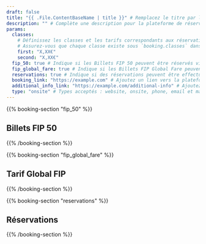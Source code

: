 ```yaml
---
draft: false
title: "{{ .File.ContentBaseName | title }}" # Remplacez le titre par le nom de la plateforme de réservation
description: "" # Complète une description pour la plateforme de réservation
params:
  classes:
    # Définissez les classes et les tarifs correspondants aux réservations.
    # Assurez-vous que chaque classe existe sous `booking.classes` dans i18n.
    first: "X,XX€"
    second: "X,XX€"
  fip_50: true # Indique si les Billets FIP 50 peuvent être réservés via cette plateforme
  fip_global_fare: true # Indique si les Billets FIP Global Fare peuvent être réservés via cette plateforme
  reservations: true # Indique si des réservations peuvent être effectuées via cette plateforme
  booking_link: "https://example.com" # Ajoutez un lien vers la plateforme de réservation
  additional_info_link: "https://example.com/additional-info" # Ajoutez un lien vers des informations supplémentaires
  type: "onsite" # Types acceptés : website, onsite, phone, email et machine
---
```


{{% booking-section "fip_50" %}}

## Billets FIP 50

<!--
    Expliquez les étapes pour réserver des Billets FIP 50 via cette plateforme de réservation.
-->

{{% /booking-section %}}

{{% booking-section "fip_global_fare" %}}

## Tarif Global FIP

<!--
    Expliquez les étapes pour réserver des billets au tarif global FIP via cette plateforme de réservation.
-->

{{% /booking-section %}}

{{% booking-section "reservations" %}}

## Réservations

<!--
    Expliquez les étapes pour effectuer des réservations via cette plateforme de réservation.
-->

{{% /booking-section %}}
